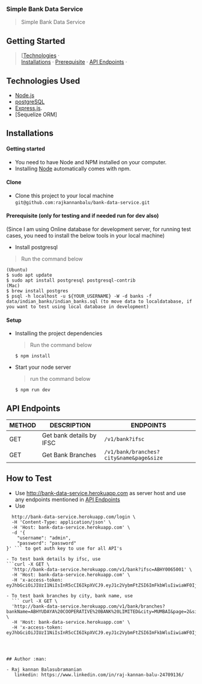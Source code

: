 
### Simple Bank Data Service

> Simple Bank Data Service

## Getting Started

> [[Technologies](#technologies-used) &middot;   
  [Installations](#installations) &middot; 
  [Prerequisite](#prerequisite-only-for-testing-and-if-needed-run-for-dev-also) &middot;
  [API Endpoints](#api-endpoints) &middot;     

## Technologies Used

[node]: (https://nodejs.org)

- [Node.js](node)
- [postgreSQL](node)
- [Express.js](https://expressjs.com).
- [Sequelize ORM] 


## Installations

#### Getting started

- You need to have Node and NPM installed on your computer.
- Installing [Node](node) automatically comes with npm.

#### Clone

- Clone this project to your local machine `git@github.com:rajkannanbalu/bank-data-service.git`

#### Prerequisite (only for testing and if needed run for dev also)
(Since I am using Online database for development server, for running test cases, you need to install the below tools in your local machine)
- Install postgresql
 > Run the command below
  ```shell
  (Ubuntu)
  $ sudo apt update 
  $ sudo apt install postgresql postgresql-contrib
  (Mac)
  $ brew install postgres
  $ psql -h localhost -u ${YOUR_USERNAME} -W -d banks -f data/indian_banks/indian_banks.sql (to move data to localdatabase, if you want to test using local database in development)
  ```
#### Setup

- Installing the project dependencies
  > Run the command below
  ```shell
  $ npm install
  ```
- Start your node server
  > run the command below
  ```shell
  $ npm run dev
  ```

## API Endpoints

| METHOD | DESCRIPTION                             | ENDPOINTS                 |
| ------ | --------------------------------------- | ------------------------- |
| GET    | Get bank details by IFSC                        | `/v1/bank?ifsc`           |
| GET    | Get Bank Branches                      |  `/v1/bank/branches?city&name&page&size`|

## How to Test
- Use http://bank-data-service.herokuapp.com as server host and use any endpoints mentioned in [API Endpoints](api_endpoints)
- Use 
```curl -X GET \
  http://bank-data-service.herokuapp.com/login \
  -H 'Content-Type: application/json' \
  -H 'Host: bank-data-service.herokuapp.com' \
  -d '{
    "username": "admin",
    "password": "password"
}' ``` to get auth key to use for all API's

- To test bank details by ifsc, use
```curl -X GET \
  'http://bank-data-service.herokuapp.com/v1/bank?ifsc=ABHY0065001' \
  -H 'Host: bank-data-service.herokuapp.com' \
  -H 'x-access-token: eyJhbGciOiJIUzI1NiIsInR5cCI6IkpXVCJ9.eyJ1c2VybmFtZSI6ImFkbWluIiwiaWF0IjoxNTc3MzM5NjMzLCJleHAiOjE1Nzc3NzE2MzN9.qSbNT2bw1LwzXjPxlIwKP0jC3s5nCDULsxUqYO8E7hk'```

- To test bank branches by city, bank name, use
  ``` curl -X GET \
  'http://bank-data-service.herokuapp.com/v1/bank/branches?bankName=ABHYUDAYA%20COOPERATIVE%20BANK%20LIMITED&city=MUMBAI&page=2&size=10' \
  -H 'Host: bank-data-service.herokuapp.com' \
  -H 'x-access-token: eyJhbGciOiJIUzI1NiIsInR5cCI6IkpXVCJ9.eyJ1c2VybmFtZSI6ImFkbWluIiwiaWF0IjoxNTc3MzM5NjMzLCJleHAiOjE1Nzc3NzE2MzN9.qSbNT2bw1LwzXjPxlIwKP0jC3s5nCDULsxUqYO8E7hk'```  




## Author :man:

- Raj kannan Balasubramanian
   linkedin: https://www.linkedin.com/in/raj-kannan-balu-24709136/